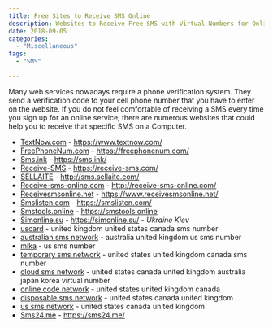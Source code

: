 ```yaml
---
title: Free Sites to Receive SMS Online 
description: Websites to Receive Free SMS with Virtual Numbers for Online Verification
date: 2018-09-05
categories:
  - "Miscellaneous"
tags:
  - "SMS"

---
```


Many web services nowadays require a phone verification system. They send a verification code to your cell phone number that you have to enter on the website. If you do not feel comfortable of receiving a SMS every time you sign up for an online service, there are numerous websites that could help you to receive that specific SMS on a Computer.

<!--more-->

- [TextNow.com](https://www.textnow.com/) - https://www.textnow.com/ 
- [FreePhoneNum.com](https://freephonenum.com/) - https://freephonenum.com/
- [Sms.ink](https://sms.ink/) - https://sms.ink/
- [Receive-SMS](https://receive-sms.com/) - https://receive-sms.com/
- [SELLAITE](http://sms.sellaite.com/) - http://sms.sellaite.com/
- [Receive-sms-online.com](http://receive-sms-online.com/) - http://receive-sms-online.com/
- [Receivesmsonline.net](https://www.receivesmsonline.net/) - https://www.receivesmsonline.net/
- [Smslisten.com](https://smslisten.com/) - https://smslisten.com/
- [Smstools.online](https://smstools.online) - https://smstools.online  
- [Simonline.su](https://simonline.su/) - https://simonline.su/ - *Ukraine Kiev*
- [uscard](https://www.mecan.vip/) - united kingdom united states canada sms number
- [australian sms network](https://www.australiasms.com/) - australia united kingdom us sms number
- [mika](https://www.mecan.cc/) - us sms number
- [temporary sms network](https://www.tesms.net/) - united states united kingdom canada sms number
- [cloud sms network](https://www.yunduanxin.org/) - united states canada united kingdom australia japan korea virtual number
- [online code network](https://www.zaixianjiema.com/) - united states united kingdom canada
- [disposable sms network](https://www.oncesms.com/) - united states canada united kingdom
- [us sms network](https://www.usduck.com/) - united states canada united kingdom
- [Sms24.me](https://sms24.me/) - https://sms24.me/





